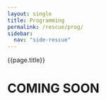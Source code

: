 ```yaml
---
layout: single
title: Programming
permalink: /rescue/prog/
sidebar:
  nav: "side-rescue"
---
```


{{page.title}}

# COMING SOON

<style>
    ul.visible-links li.masthead__menu-item a[href="/rescue/intro/"]:before {
        transform: scaleX(1);
    }
    ul.hidden-links li.masthead__menu-item a[href="/rescue/intro/"] {
        color: #fff;
        background: #0092ca;
    }
</style>